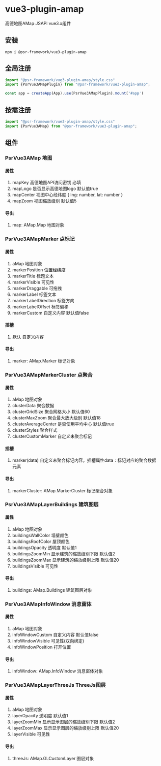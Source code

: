 # vue3-plugin-amap

高德地图AMap JSAPI vue3.x组件

## 安装

```shell
npm i @psr-framework/vue3-plugin-amap
```

## 全局注册

```ts
import "@psr-framework/vue3-plugin-amap/style.css"
import {PsrVue3AMapPlugin} from "@psr-framework/vue3-plugin-amap";

const app = createApp(App).use(PsrVue3AMapPlugin).mount('#app')
```

## 按需注册

```ts
import "@psr-framework/vue3-plugin-amap/style.css"
import {PsrVue3AMap} from "@psr-framework/vue3-plugin-amap";
```

## 组件

### PsrVue3AMap 地图

#### 属性

1. mapKey 高德地图API访问密钥 必填
2. mapLogo 是否显示高德地图logo 默认值true
3. mapCenter 视图中心经纬度 { lng: number, lat: number }
4. mapZoom 视图缩放级别 默认值5

#### 导出

1. map: AMap.Map 地图对象

### PsrVue3AMapMarker 点标记

#### 属性

1. aMap 地图对象
2. markerPosition 位置经纬度
3. markerTitle 标题文本
4. markerVisible 可见性
5. markerDraggable 可拖拽
6. markerLabel 标签文本
7. markerLabelDirection 标签方向
8. markerLabelOffset 标签偏移
9. markerCustom 自定义内容 默认值false

#### 插槽

1. 默认 自定义内容

#### 导出

1. marker: AMap.Marker 标记对象

### PsrVue3AMapMarkerCluster 点聚合

#### 属性

1. aMap 地图对象
2. clusterData 聚合数据
3. clusterGridSize 聚合网格大小 默认值60
4. clusterMaxZoom 聚合最大放大级别 默认值18
5. clusterAverageCenter 是否使用平均中心 默认值true
6. clusterStyles 聚合样式
7. clusterCustomMarker 自定义未聚合标记

#### 插槽

1. marker(data) 自定义未聚合标记内容，插槽属性data：标记对应的聚合数据元素

#### 导出

1. markerCluster: AMap.MarkerCluster 标记聚合对象

### PsrVue3AMapLayerBuildings 建筑图层

#### 属性

1. aMap 地图对象
2. buildingsWallColor 墙壁颜色
3. buildingsRoofColor 屋顶颜色
4. buildingsOpacity 透明度 默认值1
5. buildingsZoomMin 显示建筑的缩放级别下限 默认值2
6. buildingsZoomMax 显示建筑的缩放级别上限 默认值20
7. buildingsVisible 可见性

#### 导出

1. buildings: AMap.Buildings 建筑图层对象

### PsrVue3AMapInfoWindow 消息窗体

#### 属性

1. aMap 地图对象
2. infoWindowCustom 自定义内容 默认值false
3. infoWindowVisible 可见性(双向绑定)
4. infoWindowPosition 打开位置

#### 导出

1. infoWindow: AMap.InfoWindow 消息窗体对象

### PsrVue3AMapLayerThreeJs ThreeJs图层

#### 属性

1. aMap 地图对象
4. layerOpacity 透明度 默认值1
5. layerZoomMin 显示显示图层的缩放级别下限 默认值2
6. layerZoomMax 显示显示图层的缩放级别上限 默认值20
7. layerVisible 可见性

#### 导出

1. threeJs: AMap.GLCustomLayer 图层对象